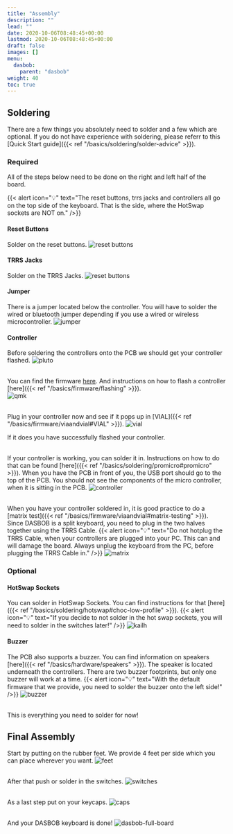```yaml
---
title: "Assembly"
description: ""
lead: ""
date: 2020-10-06T08:48:45+00:00
lastmod: 2020-10-06T08:48:45+00:00
draft: false
images: []
menu:
  dasbob:
    parent: "dasbob"
weight: 40
toc: true
---
```


## Soldering

There are a few things you absolutely need to solder and a few which are optional. If you do not have experience with soldering, please referr to this [Quick Start guide]({{< ref "/basics/soldering/solder-advice" >}}).

### Required

All of the steps below need to be done on the right and left half of the board.

{{< alert icon="💡" text="The reset buttons, trrs jacks and controllers all go on the top side of the keyboard. That is the side, where the HotSwap sockets are NOT on." />}}

#### Reset Buttons

Solder on the reset buttons.
![reset buttons](reset-pcb.png)

#### TRRS Jacks

Solder on the TRRS Jacks.
![reset buttons](trrs.png)

#### Jumper

There is a jumper located below the controller. You will have to solder the wired or bluetooth jumper depending if you use a wired or wireless microcontroller.
![jumper](jumper.png)

#### Controller

Before soldering the controllers onto the PCB we should get your controller flashed.
![pluto](pluto.jpg)

<br>You can find the firmware <a href="https://files.keeb.supply/firmware/DASBOB/" >here<a>. And instructions on how to flash a controller [here]({{< ref "/basics/firmware/flashing" >}}).<br>
![qmk](qmk.jpg)

<br> Plug in your controller now and see if it pops up in [VIAL]({{< ref "/basics/firmware/viaandvial#VIAL" >}}).
![vial](vial.png)

If it does you have successfully flashed your controller.

<br>If your controller is working, you can solder it in. Instructions on how to do that can be found [here]({{< ref "/basics/soldering/promicro#promicro" >}}). When you have the PCB in front of you, the USB port should go to the top of the PCB. You should not see the components of the micro controller, when it is sitting in the PCB.
![controller](helios.png)

<br>When you have your controller soldered in, it is good practice to do a [matrix test]({{< ref "/basics/firmware/viaandvial#matrix-testing" >}}). Since DASBOB is a split keyboard, you need to plug in the two halves together using the TRRS Cable.
{{< alert icon="💡" text="Do not hotplug the TRRS Cable, when your controllers are plugged into your PC. This can and will damage the board. Always unplug the keyboard from the PC, before plugging the TRRS Cable in." />}}
![matrix](matrix.png)

### Optional

#### HotSwap Sockets

You can solder in HotSwap Sockets. You can find instructions for that [here]({{< ref "/basics/soldering/hotswap#choc-low-profile" >}}).
{{< alert icon="💡" text="If you decide to not solder in the hot swap sockets, you will need to solder in the switches later!" />}}
![kailh](dasbob-hs.png)

#### Buzzer

The PCB also supports a buzzer. You can find information on speakers [here]({{< ref "/basics/hardware/speakers" >}}). The speaker is located underneath the controllers. There are two buzzer footprints, but only one buzzer will work at a time.
{{< alert icon="💡" text="With the default firmware that we provide, you need to solder the buzzer onto the left side!" />}}
![buzzer](buzzer.png)

<br>This is everything you need to solder for now!

## Final Assembly

Start by putting on the rubber feet. We provide 4 feet per side which you can place wherever you want.
![feet](dasbob-feet)

<br>After that push or solder in the switches.
![switches](dasbob-switches.png)

<br>As a last step put on your keycaps.
![caps](dasbob-caps.png)

<br>And your DASBOB keyboard is done!
![dasbob-full-board](dasbob-full-board.png)
